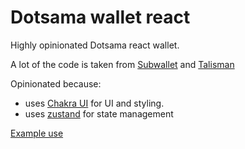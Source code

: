 # Dotsama wallet react

Highly opinionated Dotsama react wallet.

A lot of the code is taken from [Subwallet](https://github.com/Koniverse/SubWallet-Extension) and [Talisman](https://talisman.xyz/)

Opinionated because:

- uses [Chakra UI](https://chakra-ui.com/) for UI and styling.
- uses [zustand](https://github.com/pmndrs/zustand) for state management

[Example use](../example-nextjs/pages/index.tsx)

